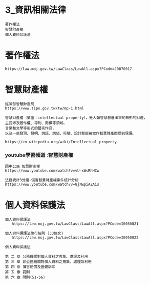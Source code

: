 # 3_資訊相關法律
```
著作權法
智慧財產權
個人資料保護法

```
# 著作權法
```
https://law.moj.gov.tw/LawClass/LawAll.aspx?PCode=J0070017
```
# 智慧財產權
```
經濟部智慧財產局
https://www.tipo.gov.tw/tw/mp-1.html
```
```
智慧財產權（英語：intellectual property），是人類智慧創造出來的無形的財產，
主要涉及著作權、專利、商標等領域。
音樂和文學等形式的藝術作品，
以及一些發現、發明、詞語、詞組、符號、設計都能被當作智慧財產而受到保護。

https://en.wikipedia.org/wiki/Intellectual_property
```
### youtube學習頻道 :智慧財產權
```
國中公民 智慧財產權
https://www.youtube.com/watch?v=vU-xWsRhHCw
```
```
法務統計3分鐘-侵害智慧財產權案件統計分析
https://www.youtube.com/watch?v=8jNwpiAZAis
```
# 個人資料保護法
```
個人資料保護法
   https://law.moj.gov.tw/LawClass/LawAll.aspx?PCode=I0050021
   
個人資料保護法施行細則 (33條文)
   https://law.moj.gov.tw/LawClass/LawAll.aspx?PCode=I0050022
```
```
個人資料保護法

第 二 章 公務機關對個人資料之蒐集、處理及利用
第 三 章 非公務機關對個人資料之蒐集、處理及利用
第 四 章 損害賠償及團體訴訟
第 五 章 罰則
第 六 章 附則(51-56)
```
